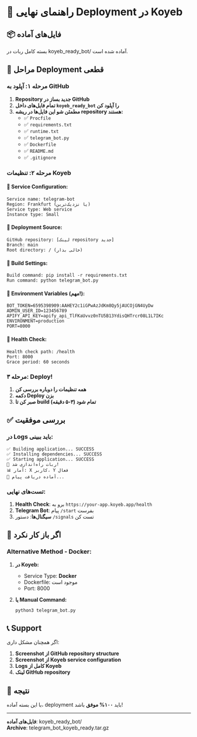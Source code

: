 # 🚀 راهنمای نهایی Deployment در Koyeb

## 📦 فایل‌های آماده

بسته کامل ربات در <filepath>koyeb_ready_bot/</filepath> آماده شده است.

## 🎯 مراحل Deployment قطعی

### مرحله ۱: آپلود به GitHub

1. **Repository جدید بساز در GitHub**
2. **تمام فایل‌های داخل `koyeb_ready_bot` را آپلود کن**
3. **مطمئن شو این فایل‌ها در ریشه repository هستند:**
   - ✅ `Procfile`
   - ✅ `requirements.txt`
   - ✅ `runtime.txt`
   - ✅ `telegram_bot.py`
   - ✅ `Dockerfile`
   - ✅ `README.md`
   - ✅ `.gitignore`

### مرحله ۲: تنظیمات Koyeb

#### 🔧 Service Configuration:
```
Service name: telegram-bot
Region: Frankfurt (یا نزدیک‌ترین)
Service type: Web service
Instance type: Small
```

#### 🔧 Deployment Source:
```
GitHub repository: [لینک repository جدید]
Branch: main
Root directory: / (خالی بذار)
```

#### 🔧 Build Settings:
```
Build command: pip install -r requirements.txt
Run command: python telegram_bot.py
```

#### 🔧 Environment Variables (مهم!):
```
BOT_TOKEN=6595398909:AAHEY2c1iGPwAzJdKm8Qy5jAUCOjGN4UyDw
ADMIN_USER_ID=123456789
APIFY_API_KEY=apify_api_TlFKaUvvz0nTU5B13YdisQHTrcr08L1L7IKc
ENVIRONMENT=production
PORT=8000
```

#### 🔧 Health Check:
```
Health check path: /health
Port: 8000
Grace period: 60 seconds
```

### مرحله ۳: Deploy!

1. **همه تنظیمات را دوباره بررسی کن**
2. **دکمه Deploy بزن**
3. **صبر کن تا build تمام شود (۳-۵ دقیقه)**

## ✅ بررسی موفقیت

### در Logs باید ببینی:
```
✅ Building application... SUCCESS
✅ Installing dependencies... SUCCESS
✅ Starting application... SUCCESS
🚀 ربات راه‌اندازی شد!
📊 آمار: X کاربر، Y فعال
🔗 آماده دریافت پیام...
```

### تست‌های نهایی:
1. **Health Check**: برو به `https://your-app.koyeb.app/health`
2. **Telegram Bot**: پیام `/start` بفرست
3. **سیگنال‌ها**: دستور `/signals` تست کن

## 🔄 اگر باز کار نکرد

### Alternative Method - Docker:

1. **در Koyeb:**
   - Service Type: **Docker**
   - Dockerfile: موجود است
   - Port: 8000

2. **یا Manual Command:**
   ```
   python3 telegram_bot.py
   ```

## 📞 Support

اگر همچنان مشکل داری:

1. **Screenshot از GitHub repository structure**
2. **Screenshot از Koyeb service configuration**
3. **Logs کامل از Koyeb**
4. **لینک GitHub repository**

## 🎉 نتیجه

با این بسته آماده، deployment باید **۱۰۰% موفق** باشد!

---

**فایل‌های آماده**: <filepath>koyeb_ready_bot/</filepath>  
**Archive**: <filepath>telegram_bot_koyeb_ready.tar.gz</filepath>